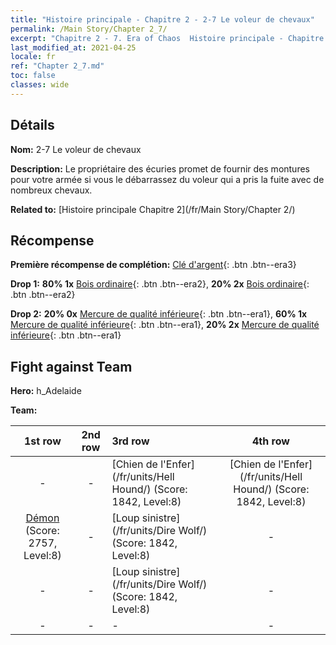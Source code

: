 ```yaml
---
title: "Histoire principale - Chapitre 2 - 2-7 Le voleur de chevaux"
permalink: /Main Story/Chapter 2_7/
excerpt: "Chapitre 2 - 7. Era of Chaos  Histoire principale - Chapitre 2_7. 2-7 Le voleur de chevaux"
last_modified_at: 2021-04-25
locale: fr
ref: "Chapter 2_7.md"
toc: false
classes: wide
---
```


## Détails

 **Nom:** 2-7 Le voleur de chevaux

 **Description:** Le propriétaire des écuries promet de fournir des montures pour votre armée si vous le débarrassez du voleur qui a pris la fuite avec de nombreux chevaux.

 **Related to:** [Histoire principale Chapitre 2](/fr/Main Story/Chapter 2/)

## Récompense

 **Première récompense de complétion:** [Clé d'argent](/ItemsFR/con_693/){: .btn .btn--era3}

 **Drop 1:** **80% 1x** [Bois ordinaire](/ItemsFR/mat_7/){: .btn .btn--era2}, **20% 2x** [Bois ordinaire](/ItemsFR/mat_7/){: .btn .btn--era2}

 **Drop 2:** **20% 0x** [Mercure de qualité inférieure](/ItemsFR/mat_2/){: .btn .btn--era1}, **60% 1x** [Mercure de qualité inférieure](/ItemsFR/mat_2/){: .btn .btn--era1}, **20% 2x** [Mercure de qualité inférieure](/ItemsFR/mat_2/){: .btn .btn--era1}


## Fight against Team
 **Hero:** h_Adelaide

 **Team:**


  | 1st row | 2nd row | 3rd row | 4th row |
  |:----:|:----:|:----|:----:|
  | - | - | [Chien de l'Enfer](/fr/units/Hell Hound/) (Score: 1842, Level:8)  | [Chien de l'Enfer](/fr/units/Hell Hound/) (Score: 1842, Level:8)  |
  | [Démon](/fr/units/Demon/) (Score: 2757, Level:8)  | - | [Loup sinistre](/fr/units/Dire Wolf/) (Score: 1842, Level:8)  | - |
  | - | - | [Loup sinistre](/fr/units/Dire Wolf/) (Score: 1842, Level:8)  | - |
  | - | - | - | - |


